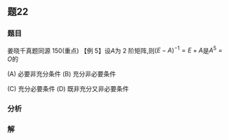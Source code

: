 ## 题22
### 题目
姜晓千真题同源 150(重点) 
【例 5】设$A$为 2 阶矩阵,则$(E - A)^{-1} = E + A$是$A^5 = O$的

(A) 必要非充分条件 (B) 充分非必要条件

(C) 充分必要条件 (D) 既非充分又非必要条件
### 分析

### 解